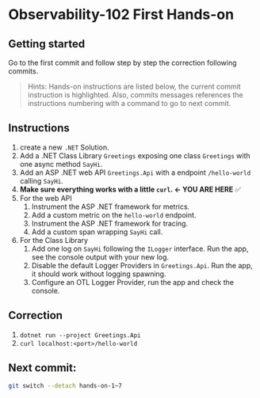 # Observability-102 First Hands-on

## Getting started

Go to the first commit and follow step by step the correction following commits.

> Hints: Hands-on instructions are listed below, the current commit instruction is highlighted. Also, commits messages references the instructions numbering with a command to go to next commit.

## Instructions

1. create a new `.NET` Solution.
2. Add a .NET Class Library `Greetings` exposing one class `Greetings` with one async method `SayHi`.
3. Add an ASP .NET web API `Greetings.Api` with a endpoint `/hello-world` calling `SayHi`.
4. **Make sure everything works with a little `curl`. <- YOU ARE HERE** ✅
5. For the web API
    1. Instrument the ASP .NET framework for metrics.
    2. Add a custom metric on the `hello-world` endpoint.
    3. Instrument the ASP .NET framework for tracing.
    4. Add a custom span wrapping `SayHi` call.
6. For the Class Library
    1. Add one log on `SayHi` following the `ILogger` interface. Run the app, see the console output with your new log.
    2. Disable the default Logger Providers in `Greetings.Api`. Run the app, it should work without logging spawning.
    3. Configure an OTL Logger Provider, run the app and check the console.

## Correction

1. `dotnet run --project Greetings.Api`
2. `curl localhost:<port>/hello-world`

## **Next commit**:

```bash
git switch --detach hands-on-1~7
```
